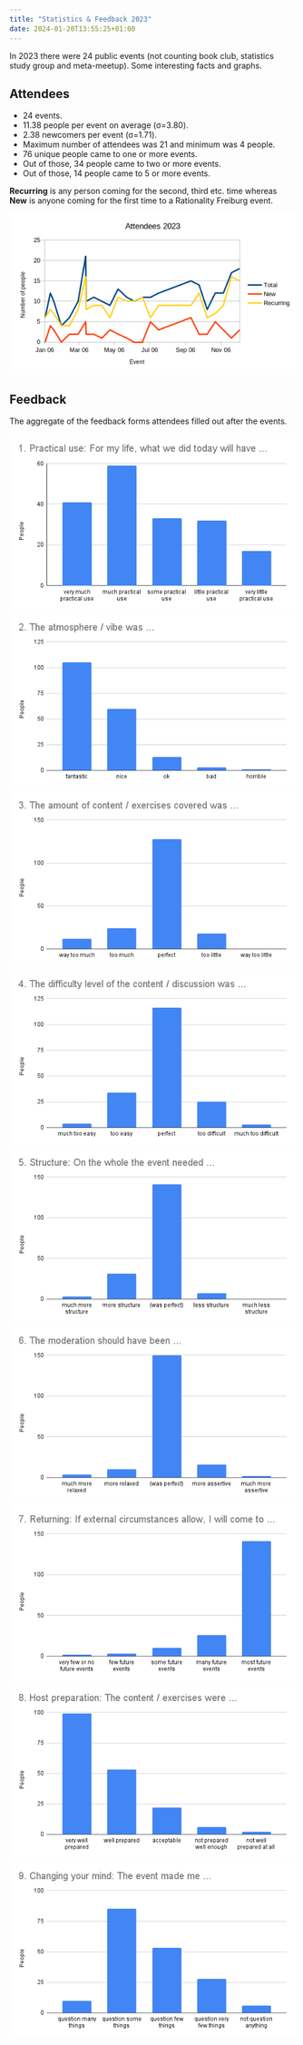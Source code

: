 ```yaml
---
title: "Statistics & Feedback 2023"
date: 2024-01-20T13:55:25+01:00
---
```


In 2023 there were 24 public events (not counting book club, statistics study
group and meta-meetup). Some interesting facts and graphs.

<!--more-->

## Attendees

* 24 events.
* 11.38 people per event on average (σ=3.80).
* 2.38 newcomers per event	(σ=1.71).
* Maximum number of attendees was 21 and minimum was 4 people.
* 76 unique people came to one or more events.
* Out of those, 34 people came to two or more events.
* Out of those, 14 people came to 5 or more events.

**Recurring** is any person coming for the second, third etc. time whereas
**New** is anyone coming for the first time to a Rationality Freiburg event.

![Attendees 2023](attendees-2023.png "Attendees 2023")


## Feedback

The aggregate of the feedback forms attendees filled out after the events.

![](1-practical.png)
![](2-atmosphere.png)
![](3-amount.png)
![](4-difficulty.png)
![](5-structure.png)
![](6-moderation.png)
![](7-return.png)
![](8-preparation.png)
![](9-mind.png)

